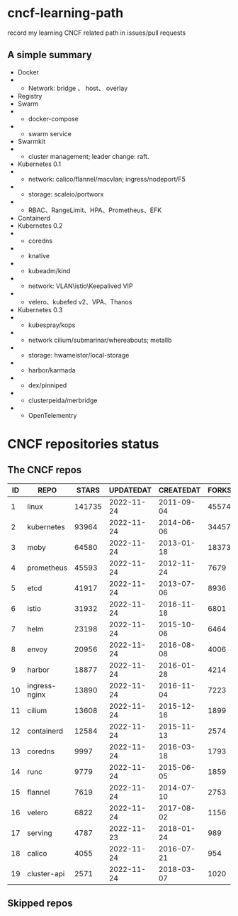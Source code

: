 # cncf-learning-path
record my learning CNCF related path in issues/pull requests

## A simple summary
- Docker
- - Network: bridge 、 host、 overlay
- Registry
- Swarm
- - docker-compose
- - swarm service
- Swarmkit
- - cluster management; leader change: raft.
- Kubernetes 0.1
- - network: calico/flannel/macvlan; ingress/nodeport/F5
- - storage: scaleio/portworx
- - RBAC、RangeLimit、HPA、Prometheus、EFK
- Containerd
- Kubernetes 0.2
- - coredns
- - knative
- - kubeadm/kind
- - network: VLAN\istio\Keepalived VIP
- - velero、kubefed v2、VPA、Thanos
- Kubernetes 0.3
- - kubespray/kops
- - network cilium/submarinar/whereabouts; metallb
- - storage: hwameistor/local-storage
- - harbor/karmada
- - dex/pinniped
- - clusterpeida/merbridge
- - OpenTelementry

# CNCF repositories status
<!--START_SECTION:github_repos-->
## The CNCF repos
| ID |     REPO      | STARS  | UPDATEDAT  | CREATEDAT  | FORKSCOUNT |
|----|---------------|--------|------------|------------|------------|
|  1 | linux         | 141735 | 2022-11-24 | 2011-09-04 |      45574 |
|  2 | kubernetes    |  93964 | 2022-11-24 | 2014-06-06 |      34457 |
|  3 | moby          |  64580 | 2022-11-24 | 2013-01-18 |      18373 |
|  4 | prometheus    |  45593 | 2022-11-24 | 2012-11-24 |       7679 |
|  5 | etcd          |  41917 | 2022-11-24 | 2013-07-06 |       8936 |
|  6 | istio         |  31932 | 2022-11-24 | 2016-11-18 |       6801 |
|  7 | helm          |  23198 | 2022-11-24 | 2015-10-06 |       6464 |
|  8 | envoy         |  20956 | 2022-11-24 | 2016-08-08 |       4006 |
|  9 | harbor        |  18877 | 2022-11-24 | 2016-01-28 |       4214 |
| 10 | ingress-nginx |  13890 | 2022-11-24 | 2016-11-04 |       7223 |
| 11 | cilium        |  13608 | 2022-11-24 | 2015-12-16 |       1899 |
| 12 | containerd    |  12584 | 2022-11-24 | 2015-11-13 |       2574 |
| 13 | coredns       |   9997 | 2022-11-24 | 2016-03-18 |       1793 |
| 14 | runc          |   9779 | 2022-11-24 | 2015-06-05 |       1859 |
| 15 | flannel       |   7619 | 2022-11-24 | 2014-07-10 |       2753 |
| 16 | velero        |   6822 | 2022-11-24 | 2017-08-02 |       1156 |
| 17 | serving       |   4787 | 2022-11-23 | 2018-01-24 |        989 |
| 18 | calico        |   4055 | 2022-11-24 | 2016-07-21 |        954 |
| 19 | cluster-api   |   2571 | 2022-11-24 | 2018-03-07 |       1020 |



## Skipped repos
<!--END_SECTION:github_repos-->
